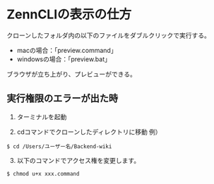 # ZennCLIの表示の仕方
クローンしたフォルダ内の以下のファイルをダブルクリックで実行する。
* macの場合：「preview.command」
* windowsの場合：「preview.bat」

ブラウザが立ち上がり、プレビューができる。

## 実行権限のエラーが出た時
1. ターミナルを起動

2. cdコマンドでクローンしたディレクトリに移動
例）
```
$ cd /Users/ユーザー名/Backend-wiki
```

3. 以下のコマンドでアクセス権を変更します。
```
$ chmod u+x xxx.command
```